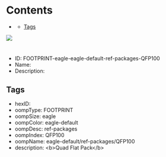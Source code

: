 



Contents
========

* [](#)
	* [Tags](#tags)
  
![][im]
# 

- ID: FOOTPRINT-eagle-eagle-default-ref-packages-QFP100
- Name: 
- Description: 

## Tags

- hexID: 
- oompType: FOOTPRINT
- oompSize: eagle
- oompColor: eagle-default
- oompDesc: ref-packages
- oompIndex: QFP100
- oompName: eagle-default/ref-packages/QFP100
- description: &lt;b&gt;Quad Flat Pack&lt;/b&gt;



[im]: image.png
